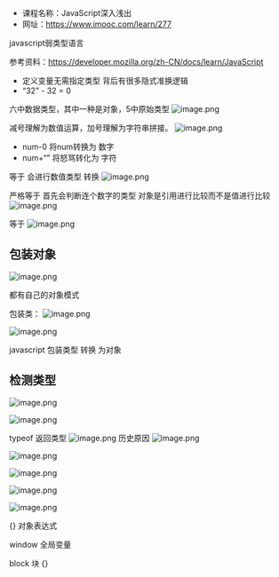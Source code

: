 

* 课程名称：JavaScript深入浅出
* 网址：https://www.imooc.com/learn/277


javascript弱类型语言

参考资料：https://developer.mozilla.org/zh-CN/docs/learn/JavaScript

* 定义变量无需指定类型 背后有很多隐式准换逻辑
* “32” - 32 = 0

六中数据类型，其中一种是对象，5中原始类型
![image.png](0)

减号理解为数值运算，加号理解为字符串拼接。
![image.png](1)

* num-0 将num转换为 数字
* num+“” 将怒骂转化为 字符

等于 会进行数值类型 转换
![image.png](2) 


严格等于 首先会判断连个数字的类型
对象是引用进行比较而不是值进行比较
![image.png](3)

等于 
![image.png](4)

## 包装对象
![image.png](5)

都有自己的对象模式

包装类：
![image.png](6)


![image.png](7)

javascript 包装类型 转换 为对象

## 检测类型
![image.png](8)

![image.png](9)

typeof 返回类型
![image.png](11)
历史原因
![image.png](10)

![image.png](12)


![image.png](13)

![image.png](16)

![image.png](15)


{} 对象表达式


window 全局变量

block 块 {}





